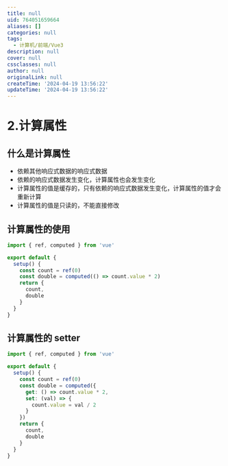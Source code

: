 ```yaml
---
title: null
uid: 764051659664
aliases: []
categories: null
tags:
  - 计算机/前端/Vue3
description: null
cover: null
cssclasses: null
author: null
originalLink: null
createTime: '2024-04-19 13:56:22'
updateTime: '2024-04-19 13:56:22'
---
```


# 2.计算属性

## 什么是计算属性

- 依赖其他响应式数据的响应式数据
- 依赖的响应式数据发生变化，计算属性也会发生变化
- 计算属性的值是缓存的，只有依赖的响应式数据发生变化，计算属性的值才会重新计算
- 计算属性的值是只读的，不能直接修改

## 计算属性的使用

```ts
import { ref, computed } from 'vue'

export default {
  setup() {
    const count = ref(0)
    const double = computed(() => count.value * 2)
    return {
      count,
      double
    }
  }
}
```

## 计算属性的 setter

```ts
import { ref, computed } from 'vue'

export default {
  setup() {
    const count = ref(0)
    const double = computed({
      get: () => count.value * 2,
      set: (val) => {
        count.value = val / 2
      }
    })
    return {
      count,
      double
    }
  }
}
```
